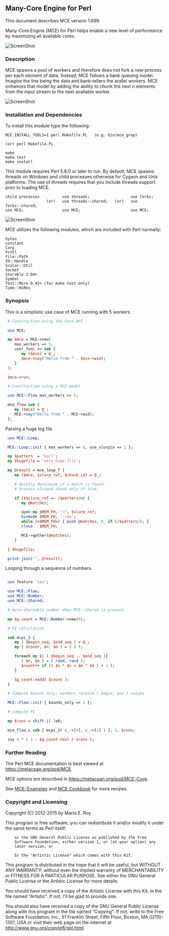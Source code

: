 ## Many-Core Engine for Perl

This document describes MCE version 1.699.

Many-Core Engine (MCE) for Perl helps enable a new level of performance by
maximizing all available cores.

![ScreenShot](https://raw.githubusercontent.com/marioroy/mce-assets/master/images_README/MCE.gif)

### Description

MCE spawns a pool of workers and therefore does not fork a new process per
each element of data. Instead, MCE follows a bank queuing model. Imagine the
line being the data and bank-tellers the arallel workers. MCE enhances that
model by adding the ability to chunk the next n elements from the input
stream to the next available worker.

![ScreenShot](https://raw.githubusercontent.com/marioroy/mce-assets/master/images_README/Bank_Queuing_Model.gif)

### Installation and Dependencies

To install this module type the following:

    MCE_INSTALL_TOOLS=1 perl Makefile.PL   (e.g. bin/mce_grep)

    (or) perl Makefile.PL

    make
    make test
    make install

This module requires Perl 5.8.0 or later to run. By default, MCE spawns threads
on Windows and child processes otherwise for Cygwin and Unix platforms. The use
of threads requires that you include threads support prior to loading MCE.

    child processes          use threads;                  use forks;
                      (or)   use threads::shared;   (or)   use forks::shared;
    use MCE;                 use MCE;                      use MCE;

![ScreenShot](https://raw.githubusercontent.com/marioroy/mce-assets/master/images_README/Supported_OS.gif)

MCE utilizes the following modules, which are included with Perl normally:

    bytes
    constant
    Carp
    Fcntl
    File::Path
    IO::Handle
    Scalar::Util
    Socket
    Storable 2.04+
    Symbol
    Test::More 0.45+ (for make test only)
    Time::HiRes

### Synopsis

This is a simplistic use case of MCE running with 5 workers.

```perl
 # Construction using the Core API

 use MCE;

 my $mce = MCE->new(
    max_workers => 5,
    user_func => sub {
       my ($mce) = @_;
       $mce->say("Hello from " . $mce->wid);
    }
 );

 $mce->run;

 # Construction using a MCE model

 use MCE::Flow max_workers => 5;

 mce_flow sub {
    my ($mce) = @_;
    MCE->say("Hello from " . MCE->wid);
 };
```

Parsing a huge log file.

```perl
 use MCE::Loop;

 MCE::Loop::init { max_workers => 8, use_slurpio => 1 };

 my $pattern  = 'karl';
 my $hugefile = 'very_huge.file';

 my @result = mce_loop_f {
    my ($mce, $slurp_ref, $chunk_id) = @_;

    # Quickly determine if a match is found.
    # Process slurped chunk only if true.

    if ($$slurp_ref =~ /$pattern/m) {
       my @matches;

       open my $MEM_FH, '<', $slurp_ref;
       binmode $MEM_FH, ':raw';
       while (<$MEM_FH>) { push @matches, $_ if (/$pattern/); }
       close   $MEM_FH;

       MCE->gather(@matches);
    }

 } $hugefile;

 print join('', @result);
```

Looping through a sequence of numbers.

```perl

 use feature 'say';

 use MCE::Flow;
 use MCE::Number;
 use MCE::Shared;

 # Auto-shareable number when MCE::Shared is present

 my $g_count = MCE::Number->new(0);

 # PI calculation

 sub mcpi_3 {
    my ( $begin_seq, $end_seq ) = @_;
    my ( $count, $n, $m ) = ( 0 );

    foreach my $i ( $begin_seq .. $end_seq ){
       ( $n, $m ) = ( rand, rand );
       $count++ if (( $n * $n + $m * $m ) > 1 );
    }

    $g_count->Add( $count );
 }

 # Compute bounds only; workers receive [ begin, end ] values

 MCE::Flow::init { bounds_only => 1 };

 # Compute PI

 my $runs = shift || 1e6;

 mce_flow_s sub { mcpi_3( $_->[0], $_->[1] ) }, 1, $runs;

 say 4 * ( 1 - $g_count->Val / $runs );

```

### Further Reading

The Perl MCE documentation is best viewed at https://metacpan.org/pod/MCE.

MCE options are described in https://metacpan.org/pod/MCE::Core.

See [MCE::Examples](https://metacpan.org/pod/MCE::Examples)
and [MCE Cookbook](https://github.com/marioroy/mce-cookbook)
for more recipes.

### Copyright and Licensing

Copyright (C) 2012-2015 by Mario E. Roy <marioeroy AT gmail DOT com>

This program is free software; you can redistribute it and/or modify
it under the same terms as Perl itself:

        a) the GNU General Public License as published by the Free
        Software Foundation; either version 1, or (at your option) any
        later version, or

        b) the "Artistic License" which comes with this Kit.

This program is distributed in the hope that it will be useful,
but WITHOUT ANY WARRANTY; without even the implied warranty of
MERCHANTABILITY or FITNESS FOR A PARTICULAR PURPOSE.  See either
the GNU General Public License or the Artistic License for more details.

You should have received a copy of the Artistic License with this
Kit, in the file named "Artistic".  If not, I'll be glad to provide one.

You should also have received a copy of the GNU General Public License
along with this program in the file named "Copying". If not, write to the
Free Software Foundation, Inc., 51 Franklin Street, Fifth Floor,
Boston, MA 02110-1301, USA or visit their web page on the internet at
http://www.gnu.org/copyleft/gpl.html.

